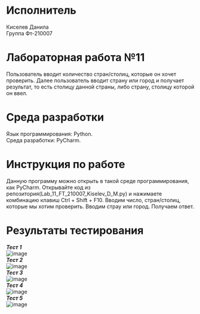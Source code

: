 # Исполнитель 
Киселев Данила  
Группа Фт-210007  
# Лабораторная работа №11 
Пользователь вводит количество стран/столиц, которые он хочет проверить.  Далее пользователь вводит страну или город и получает результат, то есть столицу данной страны, либо страну, столицу которой он ввел.
# Среда разработки 
Язык программирования: Python.  
Среда разработки: PyCharm.  
# Инструкция по работе  
Данную программу можно открыть в такой среде программирования, как PyCharm. Открывайте код из репозитория(Lab_11_FT_210007_Kiselev_D_M.py) и нажимаете комбинацию клавиш Ctrl + Shift + F10. Вводим число, стран/столиц, которые мы хотим проверить. Вводим страу или город. Получаем ответ.  
# Результаты тестирования
***Тест 1***  
![image](https://user-images.githubusercontent.com/112878064/205389736-afaaa072-5bf5-4125-8f7a-9193f3b7608e.png)  
***Тест 2***  
![image](https://user-images.githubusercontent.com/112878064/205389782-11fd37d2-6fa7-4ec8-aa1e-df0203df6f63.png)  
***Тест 3***  
![image](https://user-images.githubusercontent.com/112878064/205390448-d8a6ee13-db70-47d1-acd7-b54e7ee83efb.png)  
***Тест 4***  
![image](https://user-images.githubusercontent.com/112878064/205389822-9f9fad3e-365c-495a-9cbd-ad5d6f2bd8c8.png)  
***Тест 5***  
![image](https://user-images.githubusercontent.com/112878064/205390508-39e66957-f85e-46fa-9036-77575c34471c.png)
